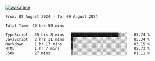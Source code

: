 [![wakatime](https://wakatime.com/badge/user/702d7a0d-6421-40c6-be4d-9b18f6ca91d5.svg)](https://wakatime.com/@702d7a0d-6421-40c6-be4d-9b18f6ca91d5)

<!--START_SECTION:waka-->

```txt
From: 02 August 2024 - To: 09 August 2024

Total Time: 40 hrs 59 mins

TypeScript   35 hrs 8 mins   █████████████████████▒░░░   85.74 %
JavaScript   2 hrs 11 mins   █▒░░░░░░░░░░░░░░░░░░░░░░░   05.34 %
Markdown     1 hr 17 mins    ▓░░░░░░░░░░░░░░░░░░░░░░░░   03.15 %
HTML         1 hr 7 mins     ▓░░░░░░░░░░░░░░░░░░░░░░░░   02.73 %
JSON         27 mins         ▒░░░░░░░░░░░░░░░░░░░░░░░░   01.11 %
```

<!--END_SECTION:waka-->
